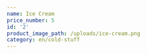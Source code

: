 ```yaml
---
name: Ice Cream
price_number: 5
id: '2'
product_image_path: /uploads/ice-cream.png
category: en/cold-stuff
---
```

